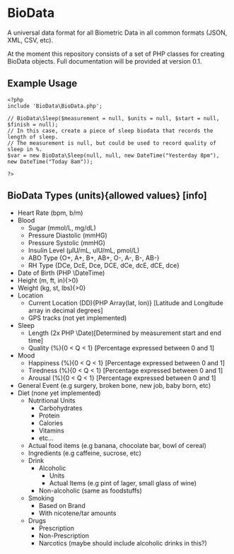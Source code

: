 BioData
=======

A universal data format for all Biometric Data in all common formats (JSON, XML, CSV, etc).

At the moment this repository consists of a set of PHP classes for creating BioData objects. Full documentation will be provided at version 0.1.

## Example Usage

    <?php
    include 'BioData\BioData.php';
    
    // BioData\Sleep($measurement = null, $units = null, $start = null, $finish = null);
    // In this case, create a piece of sleep biodata that records the length of sleep.
    // The measurement is null, but could be used to record quality of sleep in %.
    $var = new BioData\Sleep(null, null, new DateTime("Yesterday 8pm"), new DateTime("Today 8am"));
    
    ?>

## BioData Types (units){allowed values} [info]

* Heart Rate (bpm, b/m)
* Blood
  * Sugar (mmol/L, mg/dL)
  * Pressure Diastolic (mmHG)
  * Pressure Systolic (mmHG)
  * Insulin Level (µIU/mL, uIU/mL, pmol/L)
  * ABO Type {O+, A+, B+, AB+, O-, A-, B-, AB-}
  * RH Type {DCe, DcE, Dce, DCE, dCe, dcE, dCE, dce}
* Date of Birth (PHP \DateTime)
* Height (m, ft, in){>0}
* Weight (kg, st, lbs){>0}
* Location
  * Current Location (DD){PHP Array(lat, lon)} [Latitude and Longitude array in decimal degrees]
  * GPS tracks (not yet implemented)
* Sleep
  * Length (2x PHP \Date)[Determined by measurement start and end time]
  * Quality (%){0 < Q < 1} [Percentage expressed between 0 and 1]
* Mood
  * Happiness (%){0 < Q < 1} [Percentage expressed between 0 and 1]
  * Tiredness (%){0 < Q < 1} [Percentage expressed between 0 and 1]
  * Arousal (%){0 < Q < 1} [Percentage expressed between 0 and 1]
* General Event (e.g surgery, broken bone, new job, baby born, etc)
* Diet (none yet implemented)
  * Nutritional Units
     * Carbohydrates
     * Protein
     * Calories
     * Vitamins
     * etc...
  * Actual food items (e.g banana, chocolate bar, bowl of cereal)
  * Ingredients (e.g caffeine, sucrose, etc)
  * Drink
    * Alcoholic 
      * Units
      * Actual Items (e.g pint of lager, small glass of wine)
    * Non-alcoholic (same as foodstuffs) 
  * Smoking
    * Based on Brand
    * With nicotene/tar amounts
  * Drugs
    * Prescription
    * Non-Prescription
    * Narcotics (maybe should include alcoholic drinks in this?) 
